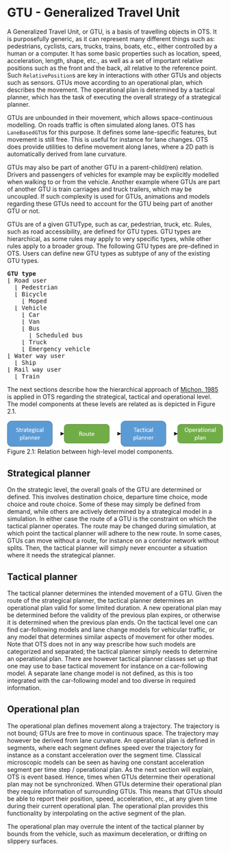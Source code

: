 #  GTU - Generalized Travel Unit

A Generalized Travel Unit, or GTU, is a basis of travelling objects in OTS. It is purposefully generic, as it can represent many different things such as: pedestrians, cyclists, cars, trucks, trains, boats, etc., either controlled by a human or a computer. It has some basic properties such as location, speed, acceleration, length, shape, etc., as well as a set of important relative positions such as the front and the back, all relative to the reference point. Such `RelativePosition`s are key in interactions with other GTUs and objects such as sensors. GTUs move according to an operational plan, which describes the movement. The operational plan is determined by a tactical planner, which has the task of executing the overall strategy of a strategical planner.

GTUs are unbounded in their movement, which allows space-continuous modelling. On roads traffic is often simulated along lanes. OTS has `LaneBasedGTU`s for this purpose. It defines some lane-specific features, but movement is still free. This is useful for instance for lane changes. OTS does provide utilities to define movement along lanes, where a 2D path is automatically derived from lane curvature.

GTUs may also be part of another GTU in a parent-child(ren) relation. Drivers and passengers of vehicles for example may be explicitly modelled when walking to or from the vehicle. Another example where GTUs are part of another GTU is train carriages and truck trailers, which may be uncoupled. If such complexity is used for GTUs, animations and models regarding these GTUs need to account for the GTU being part of another GTU or not.

GTUs are of a given GTUType, such as car, pedestrian, truck, etc. Rules, such as road accessibility, are defined for GTU types. GTU types are hierarchical, as some rules may apply to very specific types, while other rules apply to a broader group. The following GTU types are pre-defined in OTS. Users can define new GTU types as subtype of any of the existing GTU types.

<pre>
<b>GTU type</b>
&lfloor; Road user
  &lfloor; Pedestrian
  &lfloor; Bicycle
    &lfloor; Moped
  &lfloor; Vehicle
    &lfloor; Car
    &lfloor; Van
    &lfloor; Bus
      &lfloor; Scheduled bus
    &lfloor; Truck
    &lfloor; Emergency vehicle
&lfloor; Water way user
  &lfloor; Ship
&lfloor; Rail way user
  &lfloor; Train
</pre>

The next sections describe how the hierarchical approach of [Michon, 1985](../10-references/references.md) is applied in OTS regarding the strategical, tactical and operational level. The model components at these levels are related as is depicted in Figure 2.1.

![](../images/OTS_Figure_2.1.png)
Figure 2.1: Relation between high-level model components.


## Strategical planner

On the strategic level, the overall goals of the GTU are determined or defined. This involves destination choice, departure time choice, mode choice and route choice. Some of these may simply be defined from demand, while others are actively determined by a strategical model in a simulation. In either case the route of a GTU is the constraint on which the tactical planner operates. The route may be changed during simulation, at which point the tactical planner will adhere to the new route. In some cases, GTUs can move without a route, for instance on a corridor network without splits. Then, the tactical planner will simply never encounter a situation where it needs the strategical planner.


## Tactical planner

The tactical planner determines the intended movement of a GTU. Given the route of the strategical planner, the tactical planner determines an operational plan valid for some limited duration. A new operational plan may be determined before the validity of the previous plan expires, or otherwise it is determined when the previous plan ends. On the tactical level one can find car-following models and lane change models for vehicular traffic, or any model that determines similar aspects of movement for other modes. Note that OTS does not in any way prescribe how such models are categorized and separated; the tactical planner simply needs to determine an operational plan. There are however tactical planner classes set up that one may use to base tactical movement for instance on a car-following model. A separate lane change model is not defined, as this is too integrated with the car-following model and too diverse in required information.


## Operational plan

The operational plan defines movement along a trajectory. The trajectory is not bound; GTUs are free to move in continuous space. The trajectory may however be derived from lane curvature. An operational plan is defined in segments, where each segment defines speed over the trajectory for instance as a constant acceleration over the segment time. Classical microscopic models can be seen as having one constant acceleration segment per time step / operational plan. As the next section will explain, OTS is event based. Hence, times when GTUs determine their operational plan may not be synchronized. When GTUs determine their operational plan they require information of surrounding GTUs. This means that GTUs should be able to report their position, speed, acceleration, etc., at any given time during their current operational plan. The operational plan provides this functionality by interpolating on the active segment of the plan.

The operational plan may overrule the intent of the tactical planner by bounds from the vehicle, such as maximum deceleration, or drifting on slippery surfaces.
